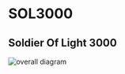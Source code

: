 # SOL3000
## Soldier Of Light 3000

![overall diagram](https://github.com/xsinick/SOL3000/blob/main/SOL3000-GameplayFlowchart)
